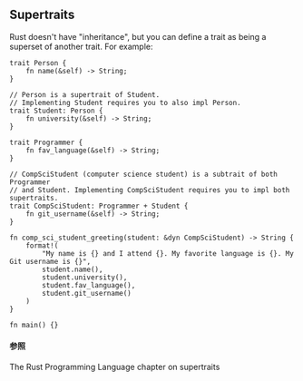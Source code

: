 ## Supertraits

Rust doesn\'t have \"inheritance\", but you can define a trait as being
a superset of another trait. For example:

    trait Person {
        fn name(&self) -> String;
    }

    // Person is a supertrait of Student.
    // Implementing Student requires you to also impl Person.
    trait Student: Person {
        fn university(&self) -> String;
    }

    trait Programmer {
        fn fav_language(&self) -> String;
    }

    // CompSciStudent (computer science student) is a subtrait of both Programmer 
    // and Student. Implementing CompSciStudent requires you to impl both supertraits.
    trait CompSciStudent: Programmer + Student {
        fn git_username(&self) -> String;
    }

    fn comp_sci_student_greeting(student: &dyn CompSciStudent) -> String {
        format!(
            "My name is {} and I attend {}. My favorite language is {}. My Git username is {}",
            student.name(),
            student.university(),
            student.fav_language(),
            student.git_username()
        )
    }

    fn main() {}

#### 参照

The Rust Programming Language chapter on supertraits


